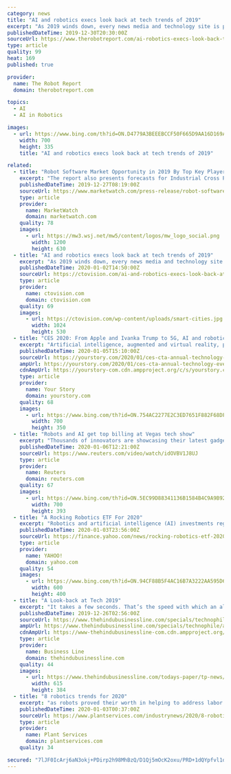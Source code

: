 ```yaml
---
category: news
title: "AI and robotics execs look back at tech trends of 2019"
excerpt: "As 2019 winds down, every news media and technology site is pausing to reflect on the biggest trends of the past year. Some aspects of robotics and artificial intelligence are advancing rapidly; others, not so much. What should AI and robotics developers recall as they prepare for a new year? The Robot Report spoke with the following leaders ..."
publishedDateTime: 2019-12-30T20:30:00Z
sourceUrl: https://www.therobotreport.com/ai-robotics-execs-look-back-tech-trends-2019/
type: article
quality: 99
heat: 169
published: true

provider:
  name: The Robot Report
  domain: therobotreport.com

topics:
  - AI
  - AI in Robotics

images:
  - url: https://www.bing.com/th?id=ON.D4779A3BEEEBCCF50F665D9AA16D169A
    width: 700
    height: 335
    title: "AI and robotics execs look back at tech trends of 2019"

related:
  - title: "Robot Software Market Opportunity in 2019 By Top Key Players such as urhat Robotics, H2O.ai, IBM, Liquid Robotics"
    excerpt: "The report also presents forecasts for Industrial Cross Platform and Mobile Advertising investments from 2019 till 2025. Robot Software is an Artificial Intelligence (AI) system used to perform the autonomous task. It is basically a set of the coded system which executes the given commands. Any type of system which incorporates AI is might be ..."
    publishedDateTime: 2019-12-27T08:19:00Z
    sourceUrl: https://www.marketwatch.com/press-release/robot-software-market-opportunity-in-2019-by-top-key-players-such-as-urhat-robotics-h2oai-ibm-liquid-robotics-2019-12-27?mod=mw_quote_news
    type: article
    provider:
      name: MarketWatch
      domain: marketwatch.com
    quality: 78
    images:
      - url: https://mw3.wsj.net/mw5/content/logos/mw_logo_social.png
        width: 1200
        height: 630
  - title: "AI and robotics execs look back at tech trends of 2019"
    excerpt: "As 2019 winds down, every news media and technology site is pausing to reflect on the biggest trends of the past year. Some aspects of robotics and artificial intelligence are advancing rapidly; others, not so much. What should AI and robotics developers recall as they prepare for a new year? Sudhir Jha, senior vice president and head of ..."
    publishedDateTime: 2020-01-02T14:50:00Z
    sourceUrl: https://ctovision.com/ai-and-robotics-execs-look-back-at-tech-trends-of-2019/
    type: article
    provider:
      name: ctovision.com
      domain: ctovision.com
    quality: 69
    images:
      - url: https://ctovision.com/wp-content/uploads/smart-cities.jpg
        width: 1024
        height: 530
  - title: "CES 2020: From Apple and Ivanka Trump to 5G, AI and robotics – here's what’s in store at the annual tech bonanza"
    excerpt: "Artificial intelligence, augmented and virtual reality, privacy, foldable tech, 5G, robotics, smart cities and smart car, home, and health products, 8K TVs, drones, wearables, and health and wellness tech – you name it and all the latest buzzwords in technology are expected to dominate this year’s expo. “Companies across every major ..."
    publishedDateTime: 2020-01-05T15:10:00Z
    sourceUrl: https://yourstory.com/2020/01/ces-cta-annual-technology-event-preview-apple-ivanka-trump
    ampUrl: https://yourstory.com/2020/01/ces-cta-annual-technology-event-preview-apple-ivanka-trump/amp
    cdnAmpUrl: https://yourstory-com.cdn.ampproject.org/c/s/yourstory.com/2020/01/ces-cta-annual-technology-event-preview-apple-ivanka-trump/amp
    type: article
    provider:
      name: Your Story
      domain: yourstory.com
    quality: 68
    images:
      - url: https://www.bing.com/th?id=ON.754AC2277E2C3ED7651F882F68DF09B5
        width: 700
        height: 350
  - title: "Robots and AI get top billing at Vegas tech show"
    excerpt: "Thousands of innovators are showcasing their latest gadgets, apps and cutting-edge products at the CES consumer electronics show in Las Vegas. As David Pollard reports, AI and 5G are two of the show's big themes for 2020."
    publishedDateTime: 2020-01-06T12:21:00Z
    sourceUrl: https://www.reuters.com/video/watch/idOVBV1J8UJ
    type: article
    provider:
      name: Reuters
      domain: reuters.com
    quality: 67
    images:
      - url: https://www.bing.com/th?id=ON.5EC99D88341136B1584B4C9A9B92D6EC
        width: 700
        height: 393
  - title: "A Rocking Robotics ETF For 2020"
    excerpt: "Robotics and artificial intelligence (AI) investments regained their leadership roles in 2019. Just look at the Indxx Global Robotics and Artificial Intelligence Thematic Index, which gained almost 32% last year. Data points augur well for continued bullishness in these segments in 2020. What Happened Tactical traders looking to take advantage ..."
    publishedDateTime: 2020-01-03T23:56:00Z
    sourceUrl: https://finance.yahoo.com/news/rocking-robotics-etf-2020-193325661.html
    type: article
    provider:
      name: YAHOO!
      domain: yahoo.com
    quality: 54
    images:
      - url: https://www.bing.com/th?id=ON.94CF88B5F4AC16B7A3222AA595D643C1
        width: 600
        height: 400
  - title: "A Look-back at Tech 2019"
    excerpt: "It takes a few seconds. That’s the speed with which an algorithm can pick one sound pattern from among millions and serve it up to you. With the same speed if not faster, AI and Natural Language Processing have shown how they can combine to translate languages to become almost real-time. Translators are right to worry about their jobs."
    publishedDateTime: 2019-12-26T02:56:00Z
    sourceUrl: https://www.thehindubusinessline.com/specials/technophile/a-look-back-at-tech-2019/article30396927.ece
    ampUrl: https://www.thehindubusinessline.com/specials/technophile/a-look-back-at-tech-2019/article30396927.ece/amp/
    cdnAmpUrl: https://www-thehindubusinessline-com.cdn.ampproject.org/c/s/www.thehindubusinessline.com/specials/technophile/a-look-back-at-tech-2019/article30396927.ece/amp/
    type: article
    provider:
      name: Business Line
      domain: thehindubusinessline.com
    quality: 44
    images:
      - url: https://www.thehindubusinessline.com/todays-paper/tp-news/rjbz9r/article29782763.ece/ALTERNATES/LANDSCAPE_615/bl2423bmtktOGJB6KAEDL3jpgjpg
        width: 615
        height: 384
  - title: "8 robotics trends for 2020"
    excerpt: "as robots proved their worth in helping to address labor shortages and take on dangerous tasks. But even within the traditional fields, advances in artificial intelligence and software helped robots perform new tasks, working alongside human workers more collaboratively than before. Now that the calendar has turned to a new year, we look ahead ..."
    publishedDateTime: 2020-01-03T00:37:00Z
    sourceUrl: https://www.plantservices.com/industrynews/2020/8-robotics-trends-for-2020/
    type: article
    provider:
      name: Plant Services
      domain: plantservices.com
    quality: 34

secured: "7lJF0IcArj6aN3okj+PDirp2h98MhBzQ/D1Qj5mOcK2oxu/PRD+1dQYpfvl1qmHuWuAt+VzObU1j5aqiO0Dwucr+OazcjbvszjworOHQrf0kXMgwQCxNlwarpYNbSJ4kVsy6OyjBKHJr4VFElf1ex53TFnE+OZyD2Qm1C89n++//s65tfUPi4DiD4eFCAIofUA0iqzo1g6GX0hFW95uQhUUgrMaWX7VLCUbRFj1QZQxJnodiyxCzBwlnQ9sAf54AshYTl8qyK8NVEozZJvYjPg==;UT1xiqb2M836EqQqge6M/g=="
---
```


